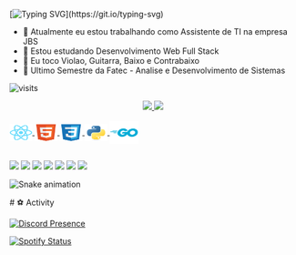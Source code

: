 [![Typing SVG](https://readme-typing-svg.herokuapp.com?font=&color=white&width=650&height=30&lines=print(+%22Ol%C3%A1+dev!+Sejam+Bem+Vindos+ao+meu+GitHub%22+))](https://git.io/typing-svg)

- 🔭 Atualmente eu estou trabalhando como Assistente de TI na empresa JBS
- 🌱 Estou estudando Desenvolvimento Web Full Stack
- 🎵 Eu toco Violao, Guitarra, Baixo e Contrabaixo
- 📘 Ultimo Semestre da Fatec - Analise e Desenvolvimento de Sistemas

![visits](https://komarev.com/ghpvc/?username=ricardolima29)

<div align="center">
  <a href="https://github.com/ricardolima29">
  <img height="180em" src="https://github-readme-stats.vercel.app/api?username=ricardolima29&show_icons=true&theme=dracula&include_all_commits=true&count_private=true"/>
  <img height="180em" src="https://github-readme-stats.vercel.app/api/top-langs/?username=ricardolima29&layout=compact&langs_count=7&theme=dracula"/>
</div>
  <div style="display: inline_block"><br>
  <img align="center" alt="Ra-React" height="30" width="40" src="https://raw.githubusercontent.com/devicons/devicon/master/icons/react/react-original.svg">
  <img align="center" alt="Ricardo-HTML" height="30" width="40" src="https://raw.githubusercontent.com/devicons/devicon/master/icons/html5/html5-original.svg">
  <img align="center" alt="Ricardo-CSS" height="30" width="40" src="https://raw.githubusercontent.com/devicons/devicon/master/icons/css3/css3-original.svg">
  <img align="center" alt="Ricardo-Python" height="30" width="40" src="https://raw.githubusercontent.com/devicons/devicon/master/icons/python/python-original.svg">
  <img align="center" alt="Ricardo-Go" height="40" width="50" src="https://github.com/devicons/devicon/blob/master/icons/go/go-original-wordmark.svg">
</div>
  
  ##
  
  <div> 
  <a href="https://www.youtube.com/channel/UCEY-aeGscyo2ugrRQQezZlQ" target="_blank"><img src="https://img.shields.io/badge/YouTube-FF0000?style=for-the-badge&logo=youtube&logoColor=white" target="_blank"></a>
  <a href="https://www.instagram.com/ricardo.limaa29/" target="_blank"><img src="https://img.shields.io/badge/-Instagram-%23E4405F?style=for-the-badge&logo=instagram&logoColor=white" target="_blank"></a>
 	<a href="https://www.twitch.tv/ricardolimalima" target="_blank"><img src="https://img.shields.io/badge/Twitch-9146FF?style=for-the-badge&logo=twitch&logoColor=white" target="_blank"></a>
 <a href="https://discord.gg/PXd5WrTh" target="_blank"><img src="https://img.shields.io/badge/Discord-7289DA?style=for-the-badge&logo=discord&logoColor=white" target="_blank"></a> 
  <a href = "mailto:contatoricardolimaa65@gmail.com"><img src="https://img.shields.io/badge/-Gmail-%23333?style=for-the-badge&logo=gmail&logoColor=white" target="_blank"></a>
  <a href="https://www.linkedin.com/in/ricardo-lima-977a5b1a3/" target="_blank"><img src="https://img.shields.io/badge/-LinkedIn-%230077B5?style=for-the-badge&logo=linkedin&logoColor=white" target="_blank"></a> 
   <a href="https://wa.me/5514997237199" target="_blank"><img src="https://img.shields.io/badge/WhatsApp-25D366?style=for-the-badge&logo=whatsapp&logoColor=white" target="_blank"></a> 
 
  ![Snake animation](https://github.com/ricardolima29/ricardolima29/blob/output/github-contribution-grid-snake.svg)
</div>
  # ⚽ Activity
  
[![Discord Presence](https://lanyard-profile-readme.vercel.app/api/664537045372239915)](https://discord.com/users/664537045372239915)

[![Spotify Status](https://spotify-readme-badge.vercel.app/api/now-playing)](https://github.com/ricardolima29/spotify-badge)

